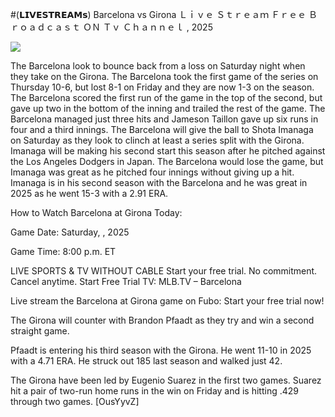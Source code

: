 #(𝗟𝗜𝗩𝗘𝗦𝗧𝗥𝗘𝗔𝗠𝘀) Barcelona vs Girona Ｌｉｖｅ Ｓｔｒｅａｍ Ｆｒｅｅ Ｂｒｏａｄｃａｓｔ ＯＮ Ｔｖ Ｃｈａｎｎｅｌ , 2025  
  
  
[![](https://i.imgur.com/qSNzIqt.png)](https://movie.rssnews.media/zChwSyd.php)  
  
The Barcelona look to bounce back from a loss on Saturday night when they take on the Girona. The Barcelona took the first game of the series on Thursday 10-6, but lost 8-1 on Friday and they are now 1-3 on the season. The Barcelona scored the first run of the game in the top of the second, but gave up two in the bottom of the inning and trailed the rest of the game. The Barcelona managed just three hits and Jameson Taillon gave up six runs in four and a third innings. The Barcelona will give the ball to Shota Imanaga on Saturday as they look to clinch at least a series split with the Girona. Imanaga will be making his second start this season after he pitched against the Los Angeles Dodgers in Japan. The Barcelona would lose the game, but Imanaga was great as he pitched four innings without giving up a hit. Imanaga is in his second season with the Barcelona and he was great in 2025 as he went 15-3 with a 2.91 ERA.

How to Watch Barcelona at Girona Today:

Game Date: Saturday, , 2025

Game Time: 8:00 p.m. ET

LIVE SPORTS & TV WITHOUT CABLE
Start your free trial. No commitment. Cancel anytime.
Start Free Trial
TV: MLB.TV – Barcelona

Live stream the Barcelona at Girona game on Fubo: Start your free trial now!

The Girona will counter with Brandon Pfaadt as they try and win a second straight game.

Pfaadt is entering his third season with the Girona. He went 11-10 in 2025 with a 4.71 ERA. He struck out 185 last season and walked just 42.

The Girona have been led by Eugenio Suarez in the first two games. Suarez hit a pair of two-run home runs in the win on Friday and is hitting .429 through two games. [OusYyvZ]